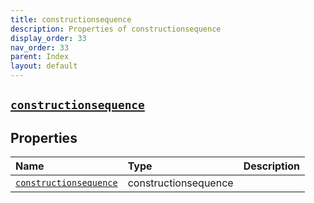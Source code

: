 ```yaml
---
title: constructionsequence
description: Properties of constructionsequence
display_order: 33
nav_order: 33
parent: Index
layout: default
---
```


##  [`constructionsequence`](./constructionsequence.html) 
## Properties
| Name | Type | Description |
|:-----|:-----|:------------|
| [`constructionsequence`](./constructionsequence.html) | constructionsequence |  |


